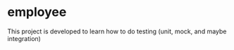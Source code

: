# employee
This project is developed to learn how to do testing (unit, mock, and maybe integration)
